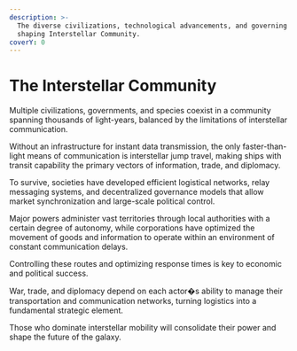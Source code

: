 ```yaml
---
description: >-
  The diverse civilizations, technological advancements, and governing systems
  shaping Interstellar Community.
coverY: 0
---
```


# The Interstellar Community

Multiple civilizations, governments, and species coexist in a community spanning thousands of light-years, balanced by the limitations of interstellar communication.

Without an infrastructure for instant data transmission, the only faster-than-light means of communication is interstellar jump travel, making ships with transit capability the primary vectors of information, trade, and diplomacy.

To survive, societies have developed efficient logistical networks, relay messaging systems, and decentralized governance models that allow market synchronization and large-scale political control.

Major powers administer vast territories through local authorities with a certain degree of autonomy, while corporations have optimized the movement of goods and information to operate within an environment of constant communication delays.

Controlling these routes and optimizing response times is key to economic and political success.

War, trade, and diplomacy depend on each actor�s ability to manage their transportation and communication networks, turning logistics into a fundamental strategic element.

Those who dominate interstellar mobility will consolidate their power and shape the future of the galaxy.
